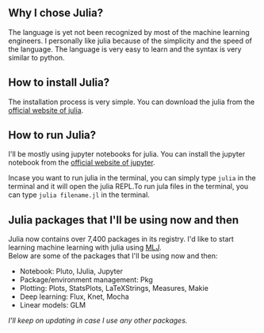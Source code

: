 ## Why I chose Julia?

The language is yet not been recognized by most of the machine learning engineers. I personally like julia because of the simplicity and the speed of the language. The language is very easy to learn and the syntax is very similar to python. 

## How to install Julia?

The installation process is very simple. You can download the julia from the [official website of julia](https://julialang.org).

## How to run Julia?

I'll be mostly using jupyter notebooks for julia. You can install the jupyter notebook from the [official website of jupyter](https://jupyter.org/install).

Incase you want to run julia in the terminal, you can simply type `julia` in the terminal and it will open the julia REPL.To run jula files in the terminal, you can type `julia filename.jl` in the terminal.

## Julia packages that I'll be using now and then

Julia now contains over 7,400 packages in its registry.
I'd like to start learning machine learning with julia using [MLJ](https://alan-turing-institute.github.io/MLJ.jl/dev/about_mlj/).  
Below are some of the packages that I'll be using now and then: 
* Notebook: Pluto, IJulia, Jupyter 
* Package/environment management: Pkg
* Plotting: Plots, StatsPlots, LaTeXStrings, Measures, Makie
* Deep learning: Flux, Knet, Mocha
* Linear models: GLM 
  
*I'll keep on updating in case I use any other packages.*
